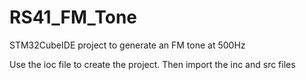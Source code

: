 # RS41_FM_Tone
STM32CubeIDE project to generate an FM tone at 500Hz

Use the ioc file to create the project.  Then import the inc and src files
